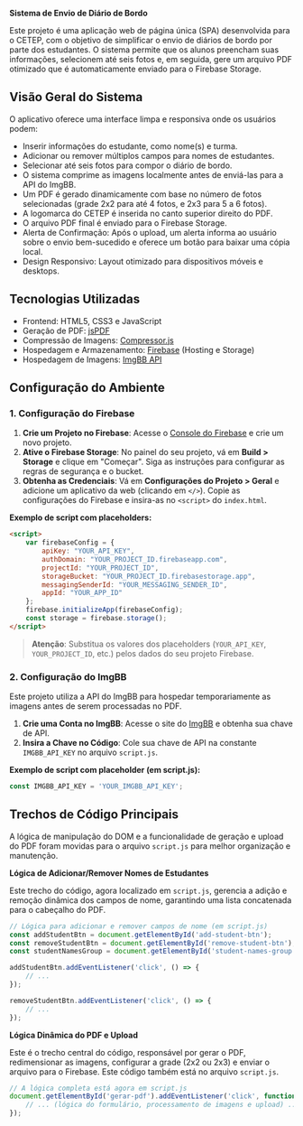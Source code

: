 **Sistema de Envio de Diário de Bordo**

Este projeto é uma aplicação web de página única (SPA) desenvolvida para o CETEP, com o objetivo de simplificar o envio de diários de bordo por parte dos estudantes. O sistema permite que os alunos preencham suas informações, selecionem até seis fotos e, em seguida, gere um arquivo PDF otimizado que é automaticamente enviado para o Firebase Storage.

## Visão Geral do Sistema

O aplicativo oferece uma interface limpa e responsiva onde os usuários podem:

  * Inserir informações do estudante, como nome(s) e turma.
  * Adicionar ou remover múltiplos campos para nomes de estudantes.
  * Selecionar até seis fotos para compor o diário de bordo.
  * O sistema comprime as imagens localmente antes de enviá-las para a API do ImgBB.
  * Um PDF é gerado dinamicamente com base no número de fotos selecionadas (grade 2x2 para até 4 fotos, e 2x3 para 5 a 6 fotos).
  * A logomarca do CETEP é inserida no canto superior direito do PDF.
  * O arquivo PDF final é enviado para o Firebase Storage.
  * Alerta de Confirmação: Após o upload, um alerta informa ao usuário sobre o envio bem-sucedido e oferece um botão para baixar uma cópia local.
  * Design Responsivo: Layout otimizado para dispositivos móveis e desktops.

## Tecnologias Utilizadas

  * Frontend: HTML5, CSS3 e JavaScript
  * Geração de PDF: [jsPDF](https://www.google.com/search?q=https://jspdf.org/)
  * Compressão de Imagens: [Compressor.js](https://github.com/fengyuanchen/compressorjs)
  * Hospedagem e Armazenamento: [Firebase](https://firebase.google.com/) (Hosting e Storage)
  * Hospedagem de Imagens: [ImgBB API](https://api.imgbb.com/)

## Configuração do Ambiente

### 1\. Configuração do Firebase

1.  **Crie um Projeto no Firebase**: Acesse o [Console do Firebase](https://console.firebase.google.com/) e crie um novo projeto.
2.  **Ative o Firebase Storage**: No painel do seu projeto, vá em **Build \> Storage** e clique em "Começar". Siga as instruções para configurar as regras de segurança e o bucket.
3.  **Obtenha as Credenciais**: Vá em **Configurações do Projeto \> Geral** e adicione um aplicativo da web (clicando em `</>`). Copie as configurações do Firebase e insira-as no `<script>` do `index.html`.

**Exemplo de script com placeholders:**

```html
<script>
    var firebaseConfig = {
        apiKey: "YOUR_API_KEY",
        authDomain: "YOUR_PROJECT_ID.firebaseapp.com",
        projectId: "YOUR_PROJECT_ID",
        storageBucket: "YOUR_PROJECT_ID.firebasestorage.app",
        messagingSenderId: "YOUR_MESSAGING_SENDER_ID",
        appId: "YOUR_APP_ID"
    };
    firebase.initializeApp(firebaseConfig);
    const storage = firebase.storage();
</script>
```

> **Atenção**: Substitua os valores dos placeholders (`YOUR_API_KEY`, `YOUR_PROJECT_ID`, etc.) pelos dados do seu projeto Firebase.

### 2\. Configuração do ImgBB

Este projeto utiliza a API do ImgBB para hospedar temporariamente as imagens antes de serem processadas no PDF.

1.  **Crie uma Conta no ImgBB**: Acesse o site do [ImgBB](https://api.imgbb.com/) e obtenha sua chave de API.
2.  **Insira a Chave no Código**: Cole sua chave de API na constante `IMGBB_API_KEY` no arquivo `script.js`.

**Exemplo de script com placeholder (em script.js):**

```javascript
const IMGBB_API_KEY = 'YOUR_IMGBB_API_KEY';
```

## Trechos de Código Principais

A lógica de manipulação do DOM e a funcionalidade de geração e upload do PDF foram movidas para o arquivo `script.js` para melhor organização e manutenção.

**Lógica de Adicionar/Remover Nomes de Estudantes**

Este trecho do código, agora localizado em `script.js`, gerencia a adição e remoção dinâmica dos campos de nome, garantindo uma lista concatenada para o cabeçalho do PDF.

```javascript
// Lógica para adicionar e remover campos de nome (em script.js)
const addStudentBtn = document.getElementById('add-student-btn');
const removeStudentBtn = document.getElementById('remove-student-btn');
const studentNamesGroup = document.getElementById('student-names-group');

addStudentBtn.addEventListener('click', () => {
    // ...
});

removeStudentBtn.addEventListener('click', () => {
    // ...
});
```

**Lógica Dinâmica do PDF e Upload**

Este é o trecho central do código, responsável por gerar o PDF, redimensionar as imagens, configurar a grade (2x2 ou 2x3) e enviar o arquivo para o Firebase. Este código também está no arquivo `script.js`.

```javascript
// A lógica completa está agora em script.js
document.getElementById('gerar-pdf').addEventListener('click', function() {
    // ... (lógica do formulário, processamento de imagens e upload) ...
});
```
